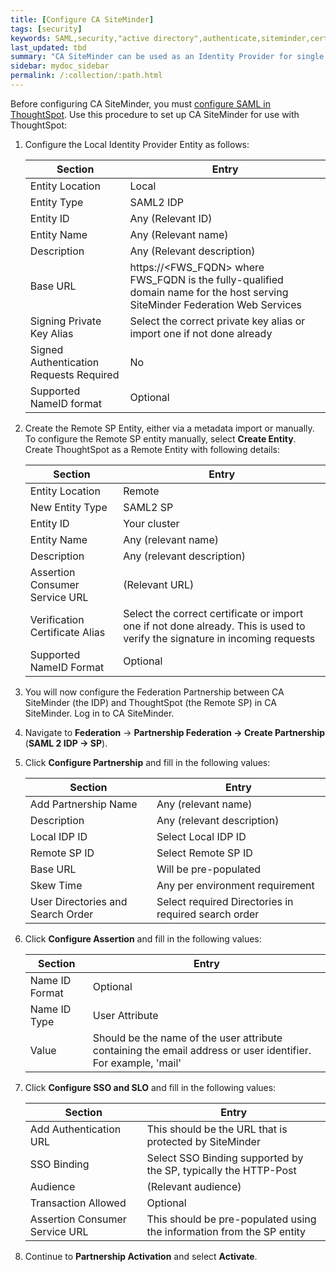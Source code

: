 ```yaml
---
title: [Configure CA SiteMinder]
tags: [security]
keywords: SAML,security,"active directory",authenticate,siteminder,certificate
last_updated: tbd
summary: "CA SiteMinder can be used as an Identity Provider for single sign on to ThoughtSpot."
sidebar: mydoc_sidebar
permalink: /:collection/:path.html
---
```

Before configuring CA SiteMinder, you must [configure SAML in ThoughtSpot](configure-SAML-with-tscli#). Use this procedure to set up CA SiteMinder for use with ThoughtSpot:

1. Configure the Local Identity Provider Entity as follows:

    |Section|Entry|
    |-------|-----|
    |Entity Location|Local|
    |Entity Type|SAML2 IDP|
    |Entity ID|Any (Relevant ID)|
    |Entity Name|Any (Relevant name)|
    |Description|Any (Relevant description)|
    |Base URL|https://<FWS_FQDN\> where FWS_FQDN is the fully-qualified domain name for the host serving SiteMinder Federation Web Services|
    |Signing Private Key Alias|Select the correct private key alias or import one if not done already|
    |Signed Authentication Requests Required|No|
    |Supported NameID format|Optional|

2. Create the Remote SP Entity, either via a metadata import or manually.
   To configure the Remote SP entity manually, select **Create Entity**. Create ThoughtSpot as a Remote Entity with following details:

    |Section|Entry|
    |-------|-----|
    |Entity Location|Remote|
    |New Entity Type|SAML2 SP|
    |Entity ID|Your cluster|
    |Entity Name|Any (relevant name)|
    |Description|Any (relevant description)|
    |Assertion Consumer Service URL|(Relevant URL)|
    |Verification Certificate Alias|Select the correct certificate or import one if not done already. This is used to verify the signature in incoming requests|
    |Supported NameID Format|Optional|

3. You will now configure the Federation Partnership between CA SiteMinder (the IDP) and ThoughtSpot (the Remote SP) in CA SiteMinder. Log in to CA SiteMinder.
4. Navigate to **Federation** -> **Partnership Federation -> Create Partnership** (**SAML 2 IDP -> SP**).
5. Click **Configure Partnership** and fill in the following values:

    |Section|Entry|
    |-------|-----|
    |Add Partnership Name|Any (relevant name)|
    |Description|Any (relevant description)|
    |Local IDP ID|Select Local IDP ID|
    |Remote SP ID|Select Remote SP ID|
    |Base URL|Will be pre-populated|
    |Skew Time|Any per environment requirement|
    |User Directories and Search Order|Select required Directories in required search order|

6. Click **Configure Assertion** and fill in the following values:

    |Section|Entry|
    |-------|-----|
    |Name ID Format|Optional|
    |Name ID Type|User Attribute|
    |Value|Should be the name of the user attribute containing the email address or user identifier. For example, 'mail'|

7. Click **Configure SSO and SLO** and fill in the following values:

    |Section|Entry|
    |-------|-----|
    |Add Authentication URL|This should be the URL that is protected by SiteMinder|
    |SSO Binding|Select SSO Binding supported by the SP, typically the HTTP-Post|
    |Audience|(Relevant audience)|
    |Transaction Allowed|Optional|
    |Assertion Consumer Service URL|This should be pre-populated using the information from the SP entity|

8. Continue to **Partnership Activation** and select **Activate**.

